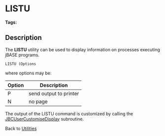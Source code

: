 # LISTU

<PageHeader />

**Tags:**
<badge text='utilities' vertical='middle' />
<badge text='process monitoring' vertical='middle' />

## Description

The **LISTU** utility can be used to display information on processes executing jBASE programs.

```
LISTU (Options
```

where options may be:

| Option | Description |
| --- | --- |
| P | send output to printer |
| N | no page |

The output of the LISTU command is customized by calling the [JBCUserCustomiseDisplay](./../customizing-the-output-of-commands) subroutine.

Back to [Utilities](./../utilities)
